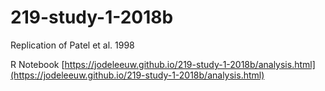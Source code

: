 # 219-study-1-2018b
Replication of Patel et al. 1998

R Notebook [https://jodeleeuw.github.io/219-study-1-2018b/analysis.html](https://jodeleeuw.github.io/219-study-1-2018b/analysis.html)
